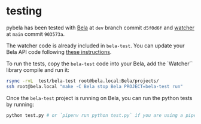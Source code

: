 # testing

pybela has been tested with [Bela](https://github.com/BelaPlatform/Bela) at `dev` branch commit `d5f0d6f` and [watcher](https://github.com/BelaPlatform/watcher) at `main` commit `903573a`.

The watcher code is already included in `bela-test`. You can update your Bela API code following [these instructions](readme.md).

To run the tests, copy the `bela-test` code into your Bela, add the `Watcher`` library compile and run it:

```bash
rsync -rvL  test/bela-test root@bela.local:Bela/projects/
ssh root@bela.local "make -C Bela stop Bela PROJECT=bela-test run"
```

Once the `bela-test` project is running on Bela, you can run the python tests by running:

```bash
python test.py # or `pipenv run python test.py` if you are using a pipenv environment
```

